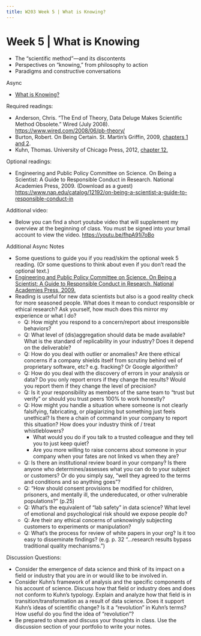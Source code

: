 ```yaml
---
title: W203 Week 5 | What is Knowing?
---
```


# Week 5 | What is Knowing
* The “scientific method”—and its discontents
* Perspectives on “knowing,” from philosophy to action
* Paradigms and constructive conversations


Async
* [What is Knowing?](https://learn.datascience.berkeley.edu/ap/courses/266/sections/63f6d138-9c2e-4d9e-b9b1-4d2e70788eaf/coursework/courseModule/f1cad088-e6ac-4a8a-bc96-ffdd9ca10096)

Required readings:
* Anderson, Chris. “The End of Theory, Data Deluge Makes Scientific Method Obsolete.” Wired (July 2008). https://www.wired.com/2008/06/pb-theory/
* Burton, Robert. On Being Certain. St. Martin’s Griffin, 2009, [chapters 1 and 2](./../Study.net/).
* Kuhn, Thomas.  University of Chicago Press, 2012, [chapter 12.](./../Study.net/Kuhn__T__2012__The_Structure_of_Scientific_Revolutions__Chapter_12__The_Resolution_of_Revo___.pdf)

Optional readings:
* Engineering and Public Policy Committee on Science. On Being a Scientist: A Guide to Responsible Conduct in Research. National Academies Press, 2009. (Download as a guest) https://www.nap.edu/catalog/12192/on-being-a-scientist-a-guide-to-responsible-conduct-in


Additional video:
* Below you can find a short youtube video that will supplement my overview at the beginning of class. You must be signed into your bmail account to view the video. https://youtu.be/fhpA91i7oBo

Additional Async Notes
* Some questions to guide you if you read/skim the optional week 5 reading. (Or some questions to think about even if you don’t read the optional text.)
* [Engineering and Public Policy Committee on Science. On Being a Scientist: A Guide to Responsible Conduct in Research. National Academies Press, 2009.](./12192.pdf)
* Reading is useful for new data scientists but also is a good reality check for more seasoned people. What does it mean to conduct responsible or ethical research? Ask yourself, how much does this mirror my experience or what I do?
  * Q: How might you respond to a concern/report about irresponsible behaviors?
  * Q: What level of (dis)aggregation should data be made available? What is the standard of replicability in your industry? Does it depend on the deliverable?
  * Q: How do you deal with outlier or anomalies? Are there ethical concerns if a company shields itself from scrutiny behind veil of proprietary software, etc? e.g. fracking? Or Google algorithm?
  * Q: How do you deal with the discovery of errors in your analysis or data? Do you only report errors if they change the results? Would you report them if they change the level of precision?
  * Q: Is it your responsibility as members of the same team to “trust but verify” or should you trust peers 100% to work honestly?
  * Q: How might you handle a situation where someone is not clearly falsifying, fabricating, or plagiarizing but something just feels unethical? Is there a chain of command in your company to report this situation? How does your industry think of / treat whistleblowers?
    * What would you do if you talk to a trusted colleague and they tell you to just keep quiet?
    * Are you more willing to raise concerns about someone in your company when your fates are not linked vs when they are?
  * Q: Is there an institutional review board in your company? Is there anyone who determines/assesses what you can do to your subject or customers? Or do you simply say, “well they agreed to the terms and conditions and so anything goes”?
  * Q: “How should consent provisions be modified for children, prisoners, and mentally ill, the undereducated, or other vulnerable populations?” (p.25)
  * Q: What’s the equivalent of “lab safety” in data science? What level of emotional and psychological risk should we expose people do?
  * Q: Are their any ethical concerns of unknowingly subjecting customers to experiments or manipulation?
  * Q: What’s the process for review of white papers in your org? Is it too easy to disseminate findings? (e.g. p. 32 “...research results bypass traditional quality mechanisms.”)


Discussion Questions:
* Consider the emergence of data science and think of its impact on a field or industry that you are in or would like to be involved in. 
* Consider Kuhn’s framework of analysis and the specific components of his account of science.  Discuss how that field or industry does and does not conform to Kuhn’s typology. Explain and analyze how that field is in transition/transformation as a result of data science. Does it support Kuhn’s ideas of scientific change? Is it a “revolution” in Kuhn’s terms?  How useful do you find the idea of “revolution”?
* Be prepared to share and discuss your thoughts in class. Use the discussion section of your portfolio to write your notes.

